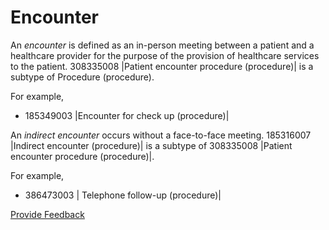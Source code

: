 # Encounter

An _encounter_ is defined as an in-person meeting between a patient and a healthcare provider for the purpose of the provision of healthcare services to the patient. 308335008 |Patient encounter procedure (procedure)| is a subtype of Procedure (procedure).

For example,

* 185349003 |Encounter for check up (procedure)|

An _indirect encounter_ occurs without a face-to-face meeting. 185316007 |Indirect encounter (procedure)| is a subtype of 308335008 |Patient encounter procedure (procedure)|.

For example,

* 386473003 | Telephone follow-up (procedure)|

<a href="https://docs.google.com/forms/d/e/1FAIpQLScTmbZIf0UEQwYDkY27EEWBkaiYkHSbR0_9DmFrMLXoQLyL7Q/viewform?usp=pp_url&#x26;entry.1767247133=SCT+Editorial+Guide&#x26;entry.670899847=Encounter" class="button primary">Provide Feedback</a>
